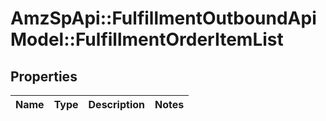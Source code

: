 # AmzSpApi::FulfillmentOutboundApiModel::FulfillmentOrderItemList

## Properties
Name | Type | Description | Notes
------------ | ------------- | ------------- | -------------


